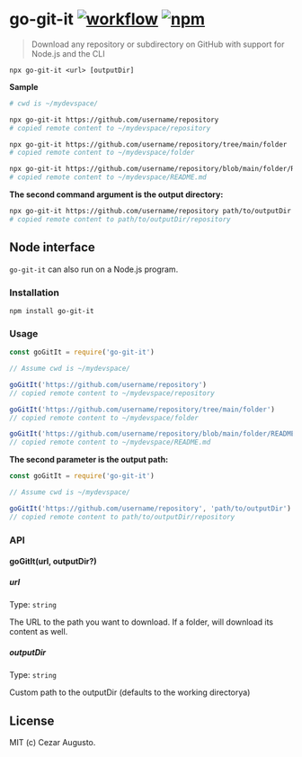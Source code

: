[action-image]: https://github.com/cezaraugusto/go-git-it/workflows/CI/badge.svg
[action-url]: https://github.com/cezaraugusto/go-git-it/actions
[npm-image]: https://img.shields.io/npm/v/go-git-it.svg
[npm-url]: https://npmjs.org/package/go-git-it

# go-git-it [![workflow][action-image]][action-url] [![npm][npm-image]][npm-url]

> Download any repository or subdirectory on GitHub with support for Node.js and the CLI

```
npx go-git-it <url> [outputDir]
```

**Sample**

```sh
# cwd is ~/mydevspace/

npx go-git-it https://github.com/username/repository
# copied remote content to ~/mydevspace/repository

npx go-git-it https://github.com/username/repository/tree/main/folder
# copied remote content to ~/mydevspace/folder

npx go-git-it https://github.com/username/repository/blob/main/folder/README.md
# copied remote content to ~/mydevspace/README.md
```

**The second command argument is the output directory:**

```sh
npx go-git-it https://github.com/username/repository path/to/outputDir
# copied remote content to path/to/outputDir/repository
```

## Node interface

`go-git-it` can also run on a Node.js program.

### Installation

```
npm install go-git-it
```

### Usage

```js
const goGitIt = require('go-git-it')

// Assume cwd is ~/mydevspace/

goGitIt('https://github.com/username/repository')
// copied remote content to ~/mydevspace/repository

goGitIt('https://github.com/username/repository/tree/main/folder')
// copied remote content to ~/mydevspace/folder

goGitIt('https://github.com/username/repository/blob/main/folder/README.md')
// copied remote content to ~/mydevspace/README.md
```

**The second parameter is the output path:**

```js
const goGitIt = require('go-git-it')

// Assume cwd is ~/mydevspace/

goGitIt('https://github.com/username/repository', 'path/to/outputDir')
// copied remote content to path/to/outputDir/repository
```

### API

#### goGitIt(url, outputDir?)

##### url

Type: `string`

The URL to the path you want to download. If a folder, will download its content as well.

##### outputDir

Type: `string`

Custom path to the outputDir (defaults to the working directorya)

## License

MIT (c) Cezar Augusto.
